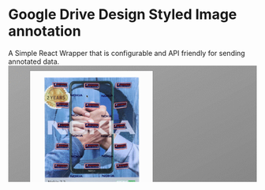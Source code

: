 # Google Drive Design Styled Image annotation

A  Simple React Wrapper that is configurable and API friendly for sending annotated data.
![ Alt text](vyb2KHr5um.gif)
